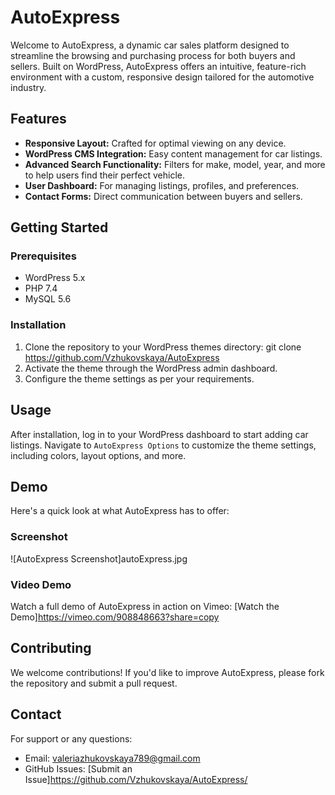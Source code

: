 # AutoExpress

Welcome to AutoExpress, a dynamic car sales platform designed to streamline the browsing and purchasing process for both buyers and sellers. Built on WordPress, AutoExpress offers an intuitive,
feature-rich environment with a custom, responsive design tailored for the automotive industry.

## Features

- **Responsive Layout:** Crafted for optimal viewing on any device.
- **WordPress CMS Integration:** Easy content management for car listings.
- **Advanced Search Functionality:** Filters for make, model, year, and more to help users find their perfect vehicle.
- **User Dashboard:** For managing listings, profiles, and preferences.
- **Contact Forms:** Direct communication between buyers and sellers.

## Getting Started

### Prerequisites

- WordPress 5.x
- PHP 7.4 
- MySQL 5.6 

### Installation

1. Clone the repository to your WordPress themes directory:
git clone https://github.com/Vzhukovskaya/AutoExpress
2. Activate the theme through the WordPress admin dashboard.
3. Configure the theme settings as per your requirements.

## Usage

After installation, log in to your WordPress dashboard to start adding car listings.
Navigate to `AutoExpress Options` to customize the theme settings, including colors, layout options, and more.

## Demo

Here's a quick look at what AutoExpress has to offer:

### Screenshot

![AutoExpress Screenshot]autoExpress.jpg

### Video Demo

Watch a full demo of AutoExpress in action on Vimeo: [Watch the Demo]https://vimeo.com/908848663?share=copy

## Contributing

We welcome contributions! 
If you'd like to improve AutoExpress, please fork the repository and submit a pull request.

## Contact

For support or any questions:
- Email: valeriazhukovskaya789@gmail.com
- GitHub Issues: [Submit an Issue]https://github.com/Vzhukovskaya/AutoExpress/
